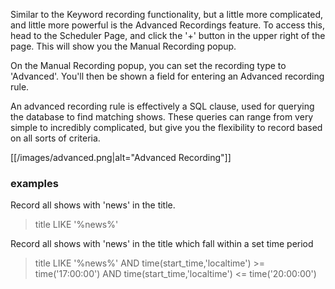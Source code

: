 Similar to the Keyword recording functionality, but a little more complicated, and little more powerful is the Advanced Recordings feature. To access this, head to the Scheduler Page, and click the '+' button in the upper right of the page. This will show you the Manual Recording popup.

On the Manual Recording popup, you can set the recording type to 'Advanced'. You'll then be shown a field for entering an Advanced recording rule.

An advanced recording rule is effectively a SQL clause, used for querying the database to find matching shows. These queries can range from very simple to incredibly complicated, but give you the flexibility to record based on all sorts of criteria.

[[/images/advanced.png|alt="Advanced Recording"]]

### examples
Record all shows with 'news' in the title.
> title LIKE '%news%'

Record all shows with 'news' in the title which fall within a set time period 
> title LIKE '%news%' AND time(start_time,'localtime') >= time('17:00:00') AND time(start_time,'localtime') <= time('20:00:00')